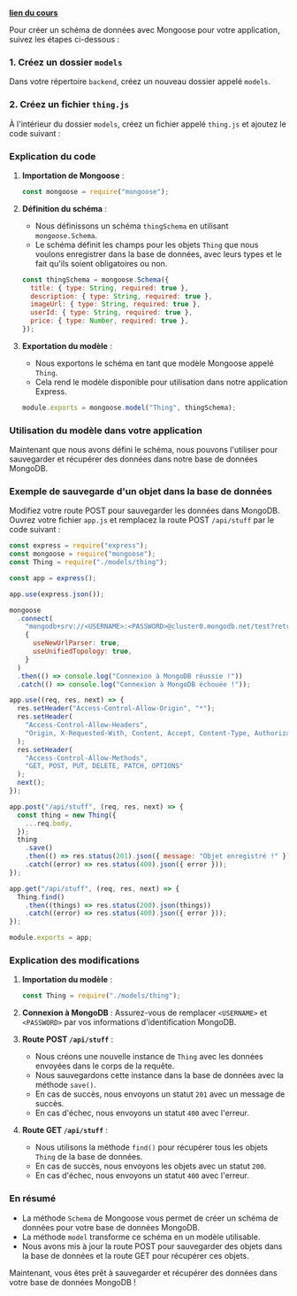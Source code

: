 [**lien du cours**](https://openclassrooms.com/fr/courses/6390246-passez-au-full-stack-avec-node-js-express-et-mongodb/6466362-creez-un-schema-de-donnees)

Pour créer un schéma de données avec Mongoose pour votre application, suivez les étapes ci-dessous :

### 1. Créez un dossier `models`

Dans votre répertoire `backend`, créez un nouveau dossier appelé `models`.

### 2. Créez un fichier `thing.js`

À l'intérieur du dossier `models`, créez un fichier appelé `thing.js` et ajoutez le code suivant :


### Explication du code

1. **Importation de Mongoose** :

   ```javascript
   const mongoose = require("mongoose");
   ```

2. **Définition du schéma** :

   - Nous définissons un schéma `thingSchema` en utilisant `mongoose.Schema`.
   - Le schéma définit les champs pour les objets `Thing` que nous voulons enregistrer dans la base de données, avec leurs types et le fait qu'ils soient obligatoires ou non.

   ```javascript
   const thingSchema = mongoose.Schema({
     title: { type: String, required: true },
     description: { type: String, required: true },
     imageUrl: { type: String, required: true },
     userId: { type: String, required: true },
     price: { type: Number, required: true },
   });
   ```

3. **Exportation du modèle** :
   - Nous exportons le schéma en tant que modèle Mongoose appelé `Thing`.
   - Cela rend le modèle disponible pour utilisation dans notre application Express.
   ```javascript
   module.exports = mongoose.model("Thing", thingSchema);
   ```

### Utilisation du modèle dans votre application

Maintenant que nous avons défini le schéma, nous pouvons l'utiliser pour sauvegarder et récupérer des données dans notre base de données MongoDB.

### Exemple de sauvegarde d'un objet dans la base de données

Modifiez votre route POST pour sauvegarder les données dans MongoDB. Ouvrez votre fichier `app.js` et remplacez la route POST `/api/stuff` par le code suivant :

```javascript
const express = require("express");
const mongoose = require("mongoose");
const Thing = require("./models/thing");

const app = express();

app.use(express.json());

mongoose
  .connect(
    "mongodb+srv://<USERNAME>:<PASSWORD>@cluster0.mongodb.net/test?retryWrites=true&w=majority",
    {
      useNewUrlParser: true,
      useUnifiedTopology: true,
    }
  )
  .then(() => console.log("Connexion à MongoDB réussie !"))
  .catch(() => console.log("Connexion à MongoDB échouée !"));

app.use((req, res, next) => {
  res.setHeader("Access-Control-Allow-Origin", "*");
  res.setHeader(
    "Access-Control-Allow-Headers",
    "Origin, X-Requested-With, Content, Accept, Content-Type, Authorization"
  );
  res.setHeader(
    "Access-Control-Allow-Methods",
    "GET, POST, PUT, DELETE, PATCH, OPTIONS"
  );
  next();
});

app.post("/api/stuff", (req, res, next) => {
  const thing = new Thing({
    ...req.body,
  });
  thing
    .save()
    .then(() => res.status(201).json({ message: "Objet enregistré !" }))
    .catch((error) => res.status(400).json({ error }));
});

app.get("/api/stuff", (req, res, next) => {
  Thing.find()
    .then((things) => res.status(200).json(things))
    .catch((error) => res.status(400).json({ error }));
});

module.exports = app;
```

### Explication des modifications

1. **Importation du modèle** :

   ```javascript
   const Thing = require("./models/thing");
   ```

2. **Connexion à MongoDB** :
   Assurez-vous de remplacer `<USERNAME>` et `<PASSWORD>` par vos informations d'identification MongoDB.

3. **Route POST `/api/stuff`** :

   - Nous créons une nouvelle instance de `Thing` avec les données envoyées dans le corps de la requête.
   - Nous sauvegardons cette instance dans la base de données avec la méthode `save()`.
   - En cas de succès, nous envoyons un statut `201` avec un message de succès.
   - En cas d'échec, nous envoyons un statut `400` avec l'erreur.

4. **Route GET `/api/stuff`** :
   - Nous utilisons la méthode `find()` pour récupérer tous les objets `Thing` de la base de données.
   - En cas de succès, nous envoyons les objets avec un statut `200`.
   - En cas d'échec, nous envoyons un statut `400` avec l'erreur.

### En résumé

- La méthode `Schema` de Mongoose vous permet de créer un schéma de données pour votre base de données MongoDB.
- La méthode `model` transforme ce schéma en un modèle utilisable.
- Nous avons mis à jour la route POST pour sauvegarder des objets dans la base de données et la route GET pour récupérer ces objets.

Maintenant, vous êtes prêt à sauvegarder et récupérer des données dans votre base de données MongoDB !
